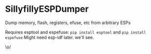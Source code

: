 # SillyfillyESPDumper
 Dump memory, flash, registers, efuse, etc from arbitrary ESPs

Requires esptool and espefuse: `pip install esptool` and `pip install espefuse`
Might need esp-idf later. we'll see.

\o/